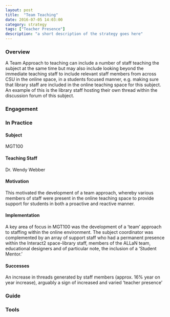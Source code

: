 ```yaml
---
layout: post
title:  "Team Teaching"
date: 2016-07-05 14:03:00
category: strategy
tags: ["Teacher Presence"] 
description: "a short description of the strategy goes here"
---
```


### Overview
A Team Approach to teaching can include a number of staff teaching the subject at the same time but may also include looking beyond the immediate teaching staff to include relevant staff members from across CSU in the online space, in a students focused manner, e.g. making sure that library staff are included in the online teaching space for this subject. An example of this is the library staff hosting their own thread within the discussion forum of this subject. 

### Engagement

### In Practice

#### Subject
MGT100

#### Teaching Staff
 Dr. Wendy Webber 

#### Motivation
This motivated the development of a team approach, whereby various members of staff were present in the online teaching space to provide support for students in both a proactive and reactive manner. 

#### Implementation 
A key area of focus in MGT100 was the development of a ‘team’ approach to staffing within the online environment. The subject coordinator was complemented by an array of support staff who had a permanent presence within the Interact2 space-library staff, members of the ALLaN team, educational designers and of particular note, the inclusion of a ‘Student Mentor.’ 

#### Successes
An increase in threads generated by staff members (approx. 16% year on year increase), arguably a sign of increased and varied ‘teacher presence’

### Guide

### Tools